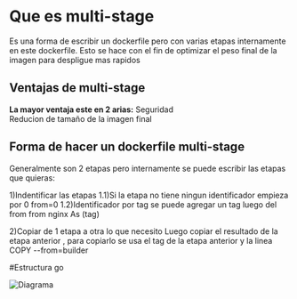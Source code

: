 # Que es multi-stage

Es una forma de escribir un dockerfile pero con varias etapas internamente en este dockerfile. Esto se hace con el fin de optimizar el peso final de la imagen para despligue mas rapidos 

## Ventajas de multi-stage

 **La mayor ventaja este en 2 arias:**
  Seguridad   
  Reducion de tamaño de la imagen final 

## Forma de hacer un dockerfile multi-stage

Generalmente son 2 etapas pero internamente se puede escribir las etapas que quieras:

1)Indentificar las etapas
1.1)Si la etapa no tiene ningun identificador empieza por 0 
from=0
1.2)Identificador por tag se puede agregar un tag luego del from 
from nginx As (tag)

2)Copiar de 1 etapa a otra lo que necesito
Luego copiar el resultado de la etapa anterior , para copiarlo se usa el tag de la etapa anterior y la linea
COPY --from=builder 


#Estructura go

![Diagrama]()


